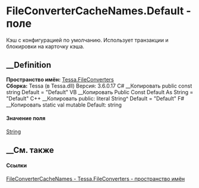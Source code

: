 # FileConverterCacheNames.Default - поле
Кэш с конфигурацией по умолчанию. Использует транзакции и блокировки на
карточку кэша.
## __Definition
 **Пространство имён:** [Tessa.FileConverters](N_Tessa_FileConverters.htm)  
 **Сборка:** Tessa (в Tessa.dll) Версия: 3.6.0.17
C# __Копировать
     public const string Default = "Default"
VB __Копировать
     Public Const Default As String = "Default"
C++ __Копировать
     public:
    literal String^ Default = "Default"
F# __Копировать
     static val mutable Default: string
#### Значение поля
[String](https://learn.microsoft.com/dotnet/api/system.string)
##  __См. также
#### Ссылки
[FileConverterCacheNames -
](T_Tessa_FileConverters_FileConverterCacheNames.htm)
[Tessa.FileConverters - пространство имён](N_Tessa_FileConverters.htm)
